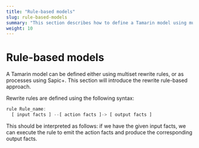 ```yaml
---
title: "Rule-based models"
slug: rule-based-models
summary: "This section describes how to define a Tamarin model using multiset rewrite rules."
weight: 10
---
```


# Rule-based models

A Tamarin model can be defined either using multiset rewrite rules, or as processes using Sapic+. This section will
introduce the rewrite rule-based approach.

Rewrite rules are defined using the following syntax:

```js
rule Rule_name:
  [ input facts ] --[ action facts ]-> [ output facts ]
```

This should be interpreted as follows: if we have the given input facts, we can execute the rule to emit the action
facts and produce the corresponding output facts.
